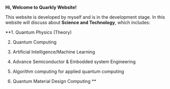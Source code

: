 **Hi, Welcome to **Quarkly** Website!**

This website is developed by myself and is in the development stage. In this website will discuss about **Science and Technology**, which includes: 

**1. Quantum Physics (Theory)

2. Quantum Computing
    
3. Artificial Intelligence/Machine Learning
   
4. Advance Semiconductor & Embodded system Engineering
   
5. Algorithm computing for applied quantum computing

6. Quantum Material Design Computing **
